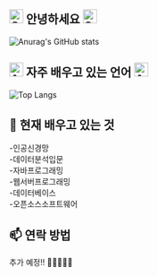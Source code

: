 ## <img src="https://raw.githubusercontent.com/Tarikul-Islam-Anik/Telegram-Animated-Emojis/main/Animals%20and%20Nature/Glowing%20Star.webp" alt="Glowing Star" width="25" height="25" /> 안녕하세요 <img src="https://raw.githubusercontent.com/Tarikul-Islam-Anik/Telegram-Animated-Emojis/main/Animals%20and%20Nature/Glowing%20Star.webp" alt="Glowing Star" width="25" height="25" />

<!--
**kihyuk-1/kihyuk-1** is a ✨ _special_ ✨ repository because its `README.md` (this file) appears on your GitHub profile.

Here are some ideas to get you started:

- 🔭 I’m currently working on ...
- 🌱 I’m currently learning ...
- 👯 I’m looking to collaborate on ...
- 🤔 I’m looking for help with ...
- 💬 Ask me about ...
- 📫 How to reach me: ...
- 😄 Pronouns: ...
- ⚡ Fun fact: ...
-->
![Anurag's GitHub stats](https://github-readme-stats.vercel.app/api?username=kihyuk-1&show_icons=true&theme=radical)

## <img src="https://raw.githubusercontent.com/Tarikul-Islam-Anik/Telegram-Animated-Emojis/main/Smileys/Alien%20Monster.webp" alt="Alien Monster" width="25" height="25" /> 자주 배우고 있는 언어 <img src="https://raw.githubusercontent.com/Tarikul-Islam-Anik/Telegram-Animated-Emojis/main/Smileys/Alien%20Monster.webp" alt="Alien Monster" width="25" height="25" />

![Top Langs](https://github-readme-stats.vercel.app/api/top-langs/?username=kihyuk-1&layout=compact)

## 🌱 현재 배우고 있는 것

-인공신경망 <br>
-데이터분석입문 <br>
-자바프로그래밍 <br>
-웹서버프로그래밍 <br>
-데이터베이스 <br>
-오픈소스소프트웨어<br>

## 📫 연락 방법

추가 예정!! 🤔🤔🤔🤔🤔
